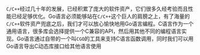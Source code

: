 `C/C++`经过几十年的发展，已经积累了庞大的软件资产，它们很多久经考验而且性能已经足够优化。Go语言必须能够站在`C/C++`这个巨人的肩膀之上，有了海量的`C/C++`软件资产兜底之后，我们才可以放心愉快地用Go语言编程。C语言作为一个通用语言，很多库会选择提供一个C兼容的API，然后用其他不同的编程语言实现。Go语言通过自带的一个叫`CGO`的工具来支持C语言函数调用，同时我们可以用Go语言导出C动态库接口给其他语言使用

